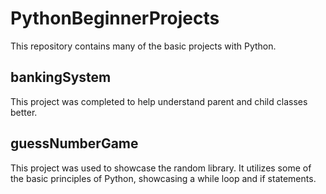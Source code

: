 # PythonBeginnerProjects

This repository contains many of the basic projects with Python.

## bankingSystem

This project was completed to help understand parent and child classes better.

## guessNumberGame

This project was used to showcase the random library. It utilizes some of the basic principles of Python, showcasing a while loop and if statements.
